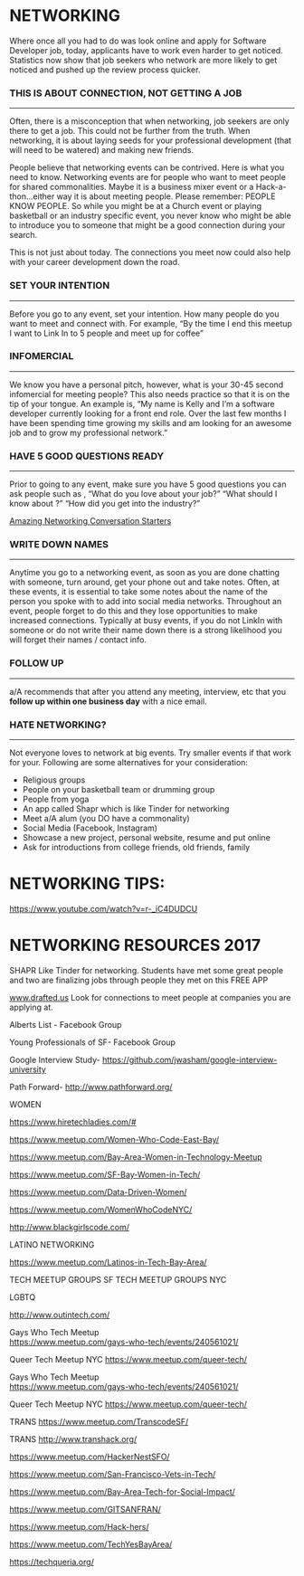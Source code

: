 # NETWORKING

Where once all you had to do was look online and apply for Software Developer job, today, applicants have to work even harder to get noticed.  Statistics now show that job seekers who network are more likely to get noticed and pushed up the review process quicker.  

### THIS IS ABOUT CONNECTION, NOT GETTING A JOB
---
Often, there is a misconception that when networking, job seekers are only there to get a job.  This could not be further from the truth.  When networking, it is about laying seeds for your professional development  (that will need to be watered) and making new friends.  

People believe that networking events can be contrived.  Here is what you need to know.  Networking events are for people who want to meet people for shared commonalities.  Maybe it is a business mixer event or a Hack-a-thon...either way it is about meeting people.  Please remember:  PEOPLE KNOW PEOPLE.  So while you might be at a Church event or playing basketball or an industry specific event, you never know who might be able to introduce you to someone that might be a good connection during your search.

This is not just about today.  The connections you meet now could also help with your career development down the road.

### SET YOUR INTENTION
---
Before you go to any event, set your intention.  How many people do you want to meet and connect with.  For example, “By the time I end this meetup I want to Link In to 5 people and meet up for coffee”

### INFOMERCIAL
---
We know you have a personal pitch, however, what is your 30-45 second infomercial for meeting people?  This also needs practice so that it is on the tip of your tongue.  An example is, “My name is Kelly and I’m a software developer currently looking for a front end role.  Over the last few months I have been spending time growing my skills and am looking for an awesome job and to grow my professional network.”

### HAVE 5 GOOD QUESTIONS READY
---
Prior to going to any event, make sure you have 5 good questions you can ask people such as , “What do you love about your job?”  “What should I know about <company>?” “How did you get into the <blank> industry?”
 
 [Amazing Networking Conversation Starters](https://www.themuse.com/advice/30-brilliant-networking-conversation-starters)

### WRITE DOWN NAMES
---
Anytime you go to a networking event, as soon as you are done chatting with someone, turn around, get your phone out and take notes.  Often, at these events, it is essential to take some notes about the name of the person you spoke with to add into social media networks.  Throughout an event, people forget to do this and they lose opportunities to make increased connections.  Typically at busy events, if you do not LinkIn with someone or do not write their name down there is a 
strong likelihood you will forget their names / contact info.

### FOLLOW UP
---
a/A recommends that after you attend any meeting, interview, etc that you <b>follow up within one business day</b> with a nice email.

### HATE NETWORKING?
---
Not everyone loves to network at big events.  Try smaller events if that work for your.  Following are some alternatives for your consideration:
* Religious groups
* People on your basketball team or drumming group
* People from yoga
* An app called Shapr which is like Tinder for networking
* Meet a/A alum (you DO have a commonality)
* Social Media (Facebook, Instagram)
* Showcase a new project, personal website, resume and put online
* Ask for introductions from college friends, old friends, family

# NETWORKING TIPS:  

https://www.youtube.com/watch?v=r-_iC4DUDCU 


# NETWORKING RESOURCES 2017


 SHAPR  Like Tinder for networking.  Students have met some great people and two are finalizing jobs through people they met on this FREE APP

www.drafted.us Look for connections to meet people at companies you are applying at.

Alberts List - Facebook Group

Young Professionals of SF-  Facebook Group

Google Interview Study- https://github.com/jwasham/google-interview-university

Path Forward- http://www.pathforward.org/


WOMEN

https://www.hiretechladies.com/#

https://www.meetup.com/Women-Who-Code-East-Bay/

https://www.meetup.com/Bay-Area-Women-in-Technology-Meetup

https://www.meetup.com/SF-Bay-Women-in-Tech/

https://www.meetup.com/Data-Driven-Women/

https://www.meetup.com/WomenWhoCodeNYC/ 

http://www.blackgirlscode.com/

LATINO NETWORKING  

https://www.meetup.com/Latinos-in-Tech-Bay-Area/

TECH MEETUP GROUPS SF
TECH MEETUP GROUPS NYC

LGBTQ 

http://www.outintech.com/

Gays Who Tech Meetup  
https://www.meetup.com/gays-who-tech/events/240561021/

Queer Tech Meetup NYC 
https://www.meetup.com/queer-tech/ 

Gays Who Tech Meetup  
https://www.meetup.com/gays-who-tech/events/240561021/

Queer Tech Meetup NYC 
https://www.meetup.com/queer-tech/ 

TRANS 
https://www.meetup.com/TranscodeSF/

TRANS 
http://www.transhack.org/

https://www.meetup.com/HackerNestSFO/

https://www.meetup.com/San-Francisco-Vets-in-Tech/

https://www.meetup.com/Bay-Area-Tech-for-Social-Impact/

https://www.meetup.com/GITSANFRAN/

https://www.meetup.com/Hack-hers/

https://www.meetup.com/TechYesBayArea/

https://techqueria.org/




